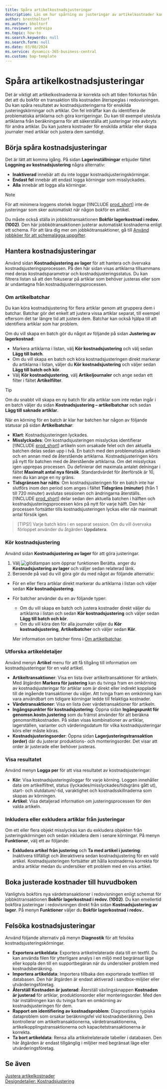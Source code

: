 ```yaml
---
title: Spåra artikelkostnadsjusteringar
description: Läs om hur spårning av justeringar av artikelkostnader kan hjälpa dig att hålla artikelkostnadsdata korrekta.
author: brentholtorf
ms.author: bholtorf
ms.reviewer: andreipa
ms.topic: how-to
ms.search.keywords: null
ms.search.form: null
ms.date: 03/08/2024
ms.service: dynamics-365-business-central
ms.custom: bap-template
---
```


# Spåra artikelkostnadsjusteringar

Det är viktigt att artikelkostnaderna är korrekta och att tiden förkortas från det att du bokför en transaktion tills kostnaden återspeglas i redovisningen. Du kan spåra resultatet av kostnadsjusteringarna för enskilda justeringskörningar och artiklar. Om fel inträffar kan du identifiera de problematiska artiklarna och göra korrigeringar. Du kan till exempel utesluta artiklarna från beräkningarna för att säkerställa att justeringar inte avbryts för andra artiklar. Du kan justera kostnader för enskilda artiklar eller skapa journaler med artiklar och justera dem samtidigt.

## Börja spåra kostnadsjusteringar

Det är lätt att komma igång. På sidan **Lagerinställningar** erbjuder fältet **Loggning av kostnadsjustering** några alternativ:

* **Inaktiverad** innebär att du inte loggar kostnadsjusteringskörningar.
* **Endast fel** innebär att endast logga körningar som misslyckades.
* **Alla** innebär att logga alla körningar.

> [!NOTE]
> För att minimera loggens storlek loggar [!INCLUDE [prod_short](includes/prod_short.md)] inte de justeringar som sker automatiskt när någon bokför en artikel.

Du måste också ställa in jobbkötransaktionen **Bokför lagerkostnad i redov. (1002)**. Den här jobbkötransaktionen justerar automatiskt kostnaderna enligt ett schema. För att lära dig mer om jobbkötransaktioner, gå till [Använd jobbköer för att schemalägga uppgifter](admin-job-queues-schedule-tasks.md).

## Hantera kostnadsjusteringar

Använd sidan **Kostnadsjustering av lager** för att hantera och övervaka kostnadsjusteringsprocessen. På den här sidan visas artiklarna tillsammans med deras kostnadsparametrar och kostnadsjusteringsstatus. Du kan filtrera listan så att den fokuserar på artiklar som behöver justeras eller som är undantagna från kostnadsjusteringsprocessen.

### Om artikelbatchar

Du kan köra kostnadsjustering för flera artiklar genom att gruppera dem i batchar. Batchar gör det enkelt att justera vissa artiklar separat, till exempel eftersom det tar längre tid att justera dem. Batchar kan också hjälpa till att identifiera artiklar som har problem.

Om du vill skapa en batch gör du något av följande på sidan **Justering av lagerkostnad**:

* Markera artiklarna i listan, välj **Kör kostnadsjustering** och välj sedan **Lägg till batch**.
* Om du vill skapa en batch och köra kostnadsjusteringen direkt markerar du artiklarna i listan, väljer du **Kör kostnadsjustering** och väljer sedan **Lägg till batch och kör**.
* Välj **Kör kostnadsjustering**, välj **Artikeljournaler** och ange sedan ett filter i fältet **Artikelfilter**.
  
> [!TIP]
> Om du snabbt vill skapa en ny batch för alla artiklar som inte redan ingår i en batch väljer du sidan **Kostnadsjustering – artikelbatchar** och sedan **Lägg till saknade artiklar**.

När en körning för en batch är klar har batchen har någon av följande statusar på sidan **Artikelbatchar**:

* **Klart**: Kostnadsjusteringen lyckades.
* **Misslyckades**: Om kostnadsjusteringen misslyckas identifierar [!INCLUDE [prod_short](includes/prod_short.md)] artikeln som orsakade felet och den aktuella batchen delas sedan upp i två. En batch med den problematiska artikeln och en annan med de återstående artiklarna. Kostnadsjusteringen körs på nytt för batchen med de återstående artiklarna. Om det misslyckas igen upprepas processen. Du definierar det maximala antalet delningar i fältet **Maximalt antal nya försök**. Standardvärdet för återförsök är 10, men du kan ange en ny gräns.
* **Tidsgränsen har nåtts**: Om kostnadsjusteringen för en batch inte har slutförs inom den period som anges i fältet **Tidsgräns (minuter)** (från 1 till 720 minuter) avslutas sessionen och ändringarna återställs. [!INCLUDE [prod_short](includes/prod_short.md)] delar sedan den aktuella batchen i hälften och kostnadsjusteringsprocessen körs på nytt för varje hälft. Den här processen fortsätter tills kostnadsjusteringen lyckas eller når maximalt antal försök igen.

> [TIPS!] Varje batch körs i en separat session. Om du vill övervaka förloppet använder du åtgärden **Uppdatera**.

### Kör kostnadsjustering

Använd sidan **Kostnadsjustering av lager** för att göra justeringar.

1. Välj ![glödlampan som öppnar funktionen Berätta.](media/ui-search/search_small.png "Berätta för mig vad du vill göra") anger du **Kostnadsjustering av lager** och väljer sedan relaterad länk.
1. Beroende på vad du vill göra gör du med något av följande alternativ:

  * För en eller flera artiklar direkt markerar du artiklarna i listan och väljer sedan **Kör kostnadsjustering**.
  * För batcher använder du en av följande typer:

    * Om du vill skapa en batch och justera kostnader direkt väljer du artiklarna i listan och sedan **Kör kostnadsjustering** och väljer sedan **Lägg till batch och kör**.
    * Om du vill köra den för alla journaler väljer du **Kör kostnadsjustering**, **Artikelbatcher** och väljer sedan **Kör**.
    
    Mer information om batcher finns i [Om artikelbatchar](#about-item-batches).

### Utforska artikeldetaljer

Använd menyn **Artikel** menu för att få tillgång till information om kostnadsjusteringar för en vald artikel.

* **Artikeltransaktioner**: Visa en lista över artikeltransaktioner för artikeln. Med åtgärden **Markera för justering** kan du tvinga fram en omkörning av kostnadsjusteringar för artiklar som är direkt eller indirekt kopplade till de ingående transaktioner du väljer. Att tvinga fram en omkörning kan vara användbart om tidigare körningar ledde till felaktiga kostnader.
* **Värdetransaktioner**: Visa en lista över värdetransaktioner för artikeln.
* **Ingångspunkter för kostnadsjustering**: Öppna sidan **Ingångspunkt för genomsn.kostn.justering** som du främst använder för att beräkna genomsnittskostnaden. På sidan visas kombinationer av artiklar, lagerställen, varianter och värderingsdatum för vilka kostnadsjusteringar körs eller måste köras.
* **Kostnadsjusteringsorder**: Öppna sidan **Lagerjusteringstransaktion (order)** där du justerar produktions- och monteringsorder. Det visar att order är justerade eller behöver justeras.

### Visa resultatet

Använd menyn **Logga per** för att visa resultatet av kostnadsjusteringar:

* **Kör**: Visa kostnadsjusteringsloggar för varje körning. Loggen innehåller data om artikelfiltret, status (lyckades/misslyckades/tidsgräns gått ut), start- och slutdatum/-tid, varaktighet och kostnadsskillnaderna som skapas av körningen.
* **Artikel**: Visa detaljerad information om justeringsprocessen för den valda artikeln.

### Inkludera eller exkludera artiklar från justeringar

Om ett eller flera objekt misslyckas kan du exkludera objekten från justeringskörningen och sedan inkludera dem i senare körningar. På menyn **Funktioner**, välj ett av följande:

* **Exkludera artikel från justering** och **Ta med artikel i justering**: Inaktivera tillfälligt och återaktivera sedan kostnadsjustering för en vald artikel. Kostnadsjusteringen fortsätter att hålla kostnaderna korrekta för andra artiklar medan du undersöker ett problem med en viss artikel.

## Boka justerade kostnader till huvudboken

Vanligtvis bokförs nya värdetransaktioner i redovisningen enligt schemat för jobbkötransaktionen **Bokför lagerkostnad i redov. (1002)**. Du kan emellertid bokföra justeringar i redovisningen direkt från sidan **Kostnadsjustering av lager**. På menyn **Funktioner** väljer du **Bokför lagerkostnad i redov.**.

## Felsöka kostnadsjusteringar

Använd följande alternativ på menyn **Diagnostik** för att felsöka kostnadsjusteringskörningar.

* **Exportera artikeldata**: Exportera artikelrelaterade data till en textfil. Du kan använda filen för ytterligare analys i en miljö med begränsat läge eller koppla den till en supportbegäran när du undersöker problem med kostnadsberäkning.
* **Importera artikeldata**: Importera tillbaka den exporterade textfilen till databasen. Den här åtgärden är endast aktiverad i sandbox-miljöer eller utvärderingsföretag.
* **Återställ Kostnaden är justerad**: Återställ växlingsknappen **Kostnaden är justerad** för artiklar, produktionsorder eller monteringsorder. Med den här inställningen kan du tvinga fram en omkörning av kostnadsjusteringen för dem.
* **Rapport om identifiering av kostnadsproblem**: Diagnostisera typiska dataproblem som orsakar beräkningsfel vid kostnadsberäkning. Den kontrollerar om artikeltransaktionerna, värdetransaktionerna, artikelkopplingstransaktionerna och kapacitetstransaktionerna är korrekta.
* **Ta bort artikeldata**: Rensa alla artikelrelaterade tabeller i databasen. Den här åtgärden är endast tillgänglig i miljöer med begränsat läge eller utvärderingsföretag.

## Se även

[Justera artikelkostnader](inventory-how-adjust-item-costs.md)  
[Designdetaljer: Kostnadsjustering](design-details-cost-adjustment.md)  
